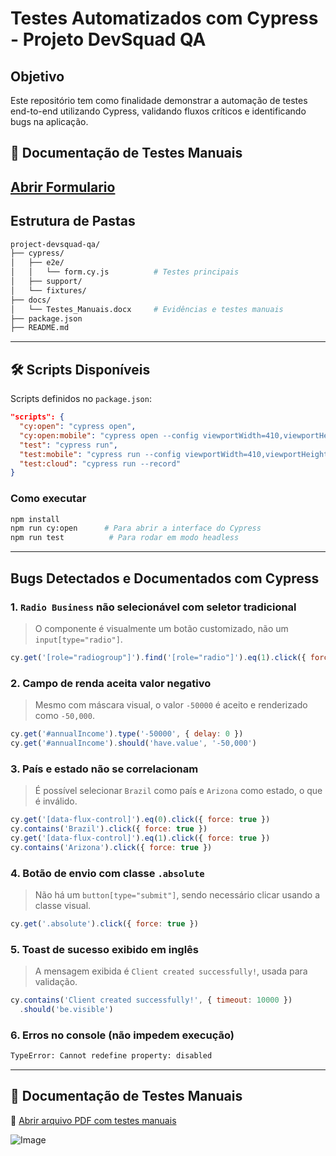 # Testes Automatizados com Cypress - Projeto DevSquad QA

##  Objetivo
Este repositório tem como finalidade demonstrar a automação de testes end-to-end utilizando Cypress, validando fluxos críticos e identificando bugs na aplicação.

## 📎 Documentação de Testes Manuais
 [Abrir Formulario ](https://qa-training.sbx.devsquad.app/)
---

##  Estrutura de Pastas
```bash
project-devsquad-qa/
├── cypress/
│   ├── e2e/
│   │   └── form.cy.js          # Testes principais
│   ├── support/
│   └── fixtures/
├── docs/
│   └── Testes_Manuais.docx     # Evidências e testes manuais
├── package.json
├── README.md
```

---

## 🛠 Scripts Disponíveis
Scripts definidos no `package.json`:
```json
"scripts": {
  "cy:open": "cypress open",
  "cy:open:mobile": "cypress open --config viewportWidth=410,viewportHeight=860",
  "test": "cypress run",
  "test:mobile": "cypress run --config viewportWidth=410,viewportHeight=860",
  "test:cloud": "cypress run --record"
}
```

###  Como executar
```bash
npm install
npm run cy:open      # Para abrir a interface do Cypress
npm run test          # Para rodar em modo headless
```

---

##  Bugs Detectados e Documentados com Cypress

### 1. `Radio Business` não selecionável com seletor tradicional
> O componente é visualmente um botão customizado, não um `input[type="radio"]`.
```js
cy.get('[role="radiogroup"]').find('[role="radio"]').eq(1).click({ force: true })
```

### 2. Campo de renda aceita valor negativo
> Mesmo com máscara visual, o valor `-50000` é aceito e renderizado como `-50,000`.
```js
cy.get('#annualIncome').type('-50000', { delay: 0 })
cy.get('#annualIncome').should('have.value', '-50,000')
```

### 3. País e estado não se correlacionam
> É possível selecionar `Brazil` como país e `Arizona` como estado, o que é inválido.
```js
cy.get('[data-flux-control]').eq(0).click({ force: true })
cy.contains('Brazil').click({ force: true })
cy.get('[data-flux-control]').eq(1).click({ force: true })
cy.contains('Arizona').click({ force: true })
```

### 4. Botão de envio com classe `.absolute`
> Não há um `button[type="submit"]`, sendo necessário clicar usando a classe visual.
```js
cy.get('.absolute').click({ force: true })
```

### 5. Toast de sucesso exibido em inglês
> A mensagem exibida é `Client created successfully!`, usada para validação.
```js
cy.contains('Client created successfully!', { timeout: 10000 })
  .should('be.visible')
```

### 6. Erros no console (não impedem execução)
```bash
TypeError: Cannot redefine property: disabled
```

---

## 📎 Documentação de Testes Manuais
📄 [Abrir arquivo PDF com testes manuais](https://github.com/Heitorceschin/Client-Profile-Form/blob/main/docs/Relatorio_Teste_Manual_Heitor_Ceschin.pdf)

![Image](https://github.com/user-attachments/assets/b7b42c24-dde2-4893-8fff-3d2893a93b19)
